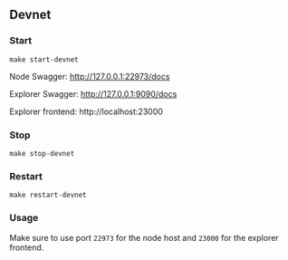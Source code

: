 ## Devnet

### Start

```
make start-devnet
```

Node Swagger: http://127.0.0.1:22973/docs

Explorer Swagger: http://127.0.0.1:9090/docs

Explorer frontend: http://localhost:23000

### Stop

```
make stop-devnet
```

### Restart

```
make restart-devnet
```

### Usage

Make sure to use port `22973` for the node host and `23000` for the explorer frontend.
